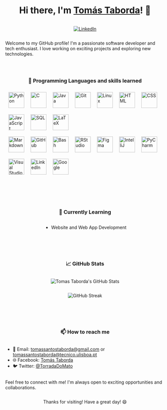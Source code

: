 <style>
  /* Center the entire content */
  body {
    display: flex;
    flex-direction: column;
    align-items: center;
  }

  /* Style for the container of the programming language icons */
  .language-container {
    display: flex;
    justify-content: center;
    align-items: center;
    flex-wrap: wrap;
  }

  /* Style for the individual icons */
  .language-icon {
    width: 50px; /* You can adjust the size here */
    margin: 10px; /* Add some spacing between the icons */
  }
</style>

# Hi there, I'm [Tomás Taborda]()! 👋

[![LinkedIn](https://img.shields.io/badge/LinkedIn-Tomás_Taborda-blue)](https://www.linkedin.com/in/tomás-taborda-a028a8234/)

Welcome to my GitHub profile! I'm a passionate software developer and tech enthusiast. I love working on exciting projects and exploring new technologies.

---

### 🔧 Programming Languages and skills learned

<link rel="stylesheet" href="https://cdn.jsdelivr.net/gh/devicons/devicon@v2.15.1/devicon.min.css">

<div class="language-container">
  <div style="display: flex; flex-wrap: wrap;">
    <img class="language-icon" alt="Python" src="https://cdn.jsdelivr.net/gh/devicons/devicon/icons/python/python-plain.svg" />
    <img class="language-icon" alt="C" src="https://cdn.jsdelivr.net/gh/devicons/devicon/icons/c/c-original.svg" />
    <img class="language-icon" alt="Java" src="https://cdn.jsdelivr.net/gh/devicons/devicon/icons/java/java-original.svg"/>
    <img class="language-icon" alt="Git" src="https://cdn.jsdelivr.net/gh/devicons/devicon/icons/git/git-original.svg" />
    <img class="language-icon" alt="Linux" src="https://cdn.jsdelivr.net/gh/devicons/devicon/icons/linux/linux-original.svg" />
    <img class="language-icon" alt="HTML" src="https://cdn.jsdelivr.net/gh/devicons/devicon/icons/html5/html5-plain.svg" />
    <img class="language-icon" alt="CSS" src="https://cdn.jsdelivr.net/gh/devicons/devicon/icons/css3/css3-plain.svg" />
    <img class="language-icon" alt="JavaScript" src="https://cdn.jsdelivr.net/gh/devicons/devicon/icons/javascript/javascript-plain.svg" />
    <img class="language-icon" alt="SQL" src="https://cdn.jsdelivr.net/gh/devicons/devicon/icons/postgresql/postgresql-original.svg" />
    <img class="language-icon" alt="LaTeX" src="https://cdn.jsdelivr.net/gh/devicons/devicon/icons/latex/latex-original.svg" />
  </div>
  <div style="display: flex; flex-wrap: wrap;">
    <img class="language-icon" alt="Markdown" src="https://cdn.jsdelivr.net/gh/devicons/devicon/icons/markdown/markdown-original.svg" />
    <img class="language-icon" alt="GitHub" src="https://cdn.jsdelivr.net/gh/devicons/devicon/icons/github/github-original.svg" />
    <img class="language-icon" alt="Bash" src="https://cdn.jsdelivr.net/gh/devicons/devicon/icons/bash/bash-original.svg" />
    <img class="language-icon" alt="RStudio" src="https://cdn.jsdelivr.net/gh/devicons/devicon/icons/rstudio/rstudio-original.svg" />
    <img class="language-icon" alt="Figma" src="https://cdn.jsdelivr.net/gh/devicons/devicon/icons/figma/figma-original.svg" />
    <img class="language-icon" alt="IntelliJ" src="https://cdn.jsdelivr.net/gh/devicons/devicon/icons/intellij/intellij-original.svg" />
    <img class="language-icon" alt="PyCharm" src="https://cdn.jsdelivr.net/gh/devicons/devicon/icons/pycharm/pycharm-original.svg" />
    <img class="language-icon" alt="Visual Studio Code" src="https://cdn.jsdelivr.net/gh/devicons/devicon/icons/visualstudio/visualstudio-plain.svg" />
    <img class="language-icon" alt="LinkedIn" src="https://cdn.jsdelivr.net/gh/devicons/devicon/icons/linkedin/linkedin-original.svg" />
    <img class="language-icon" alt="Google" src="https://cdn.jsdelivr.net/gh/devicons/devicon/icons/google/google-original.svg" />
  </div>
</div>

<br />

#

### 🌱 Currently Learning

- Website and Web App Development

#

### 📈 GitHub Stats

![Tomas Taborda's GitHub Stats](https://github-readme-stats.vercel.app/api?username=thomastabs&show_icons=true&theme=gruvbox)

![GitHub Streak](https://streak-stats.demolab.com?user=thomastabs&theme=gruvbox&border_radius=4.5)

#

### 📫 How to reach me

- 📧 Email: tomassantostaborda@gmail.com or tomassantostaborda@tecnico.ulisboa.pt
- 🌐 Facebook: [Tomás Taborda](https://www.facebook.com/profile.php?id=100007571926646/)
- 🐦 Twitter: [@TorradaDoMato](https://twitter.com/TorradaDoMato)

Feel free to connect with me! I'm always open to exciting opportunities and collaborations.

Thanks for visiting! Have a great day! 😄
